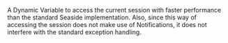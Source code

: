 A Dynamic Variable to access the current session with faster performance than the standard Seaside implementation.
Also, since this way of accessing the session does not make use of Notifications, it does not interfere with the standard exception handling.